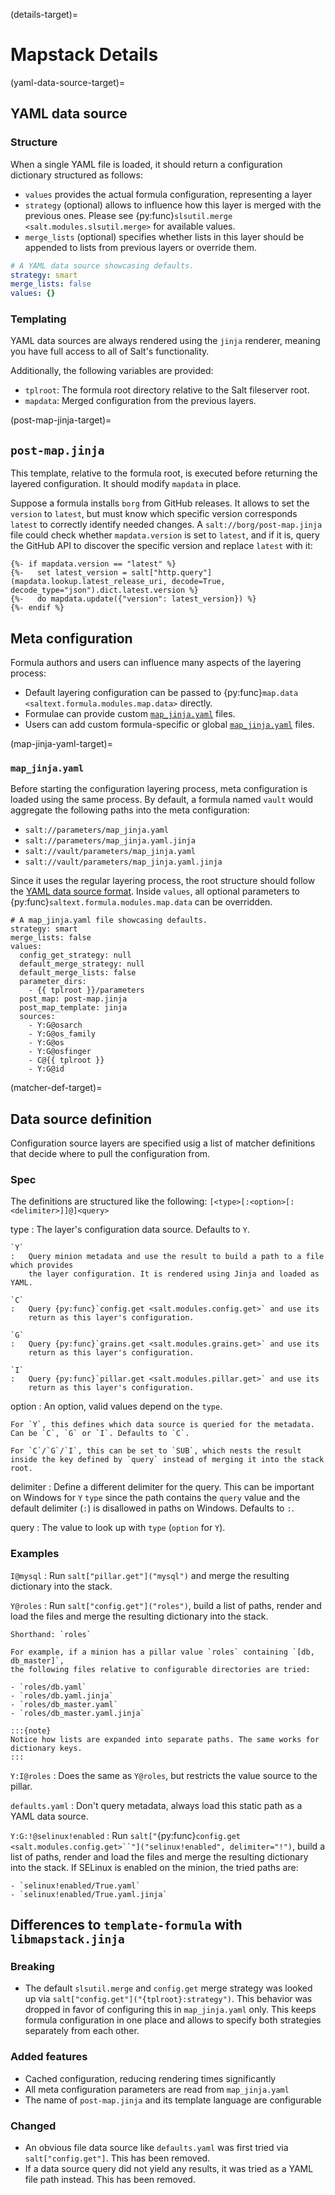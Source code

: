 (details-target)=
# Mapstack Details

(yaml-data-source-target)=
## YAML data source

### Structure
When a single YAML file is loaded, it should return a configuration dictionary structured as follows:

* `values` provides the actual formula configuration, representing a layer
* `strategy` (optional) allows to influence how this layer is merged with the previous ones. Please see {py:func}`slsutil.merge <salt.modules.slsutil.merge>` for available values.
* `merge_lists` (optional) specifies whether lists in this layer should be appended to lists from previous layers or override them.

```yaml
# A YAML data source showcasing defaults.
strategy: smart
merge_lists: false
values: {}
```

### Templating
YAML data sources are always rendered using the `jinja` renderer, meaning you have full access to all of Salt's functionality.

Additionally, the following variables are provided:

* `tplroot`: The formula root directory relative to the Salt fileserver root.
* `mapdata`: Merged configuration from the previous layers.

(post-map-jinja-target)=
## `post-map.jinja`
This template, relative to the formula root, is executed before returning the layered configuration. It should modify `mapdata` in place.

Suppose a formula installs `borg` from GitHub releases. It allows to set the `version` to `latest`, but must know which specific version corresponds `latest` to correctly identify needed changes. A `salt://borg/post-map.jinja` file could check whether `mapdata.version` is set to `latest`, and if it is, query the GitHub API to discover the specific version and replace `latest` with it:

```jinja
{%- if mapdata.version == "latest" %}
{%-   set latest_version = salt["http.query"](mapdata.lookup.latest_release_uri, decode=True, decode_type="json").dict.latest.version %}
{%-   do mapdata.update({"version": latest_version}) %}
{%- endif %}
```

## Meta configuration

Formula authors and users can influence many aspects of the layering process:

* Default layering configuration can be passed to {py:func}`map.data <saltext.formula.modules.map.data>` directly.
* Formulae can provide custom [`map_jinja.yaml`](map-jinja-yaml-target) files.
* Users can add custom formula-specific or global [`map_jinja.yaml`](map-jinja-yaml-target) files.

(map-jinja-yaml-target)=
### `map_jinja.yaml`
Before starting the configuration layering process, meta configuration is loaded using the
same process. By default, a formula named `vault` would aggregate the following paths
into the meta configuration:

* `salt://parameters/map_jinja.yaml`
* `salt://parameters/map_jinja.yaml.jinja`
* `salt://vault/parameters/map_jinja.yaml`
* `salt://vault/parameters/map_jinja.yaml.jinja`

Since it uses the regular layering process, the root structure should follow the [YAML data source format](yaml-data-source-target).
Inside `values`, all optional parameters to {py:func}`saltext.formula.modules.map.data` can be overridden.

```sls
# A map_jinja.yaml file showcasing defaults.
strategy: smart
merge_lists: false
values:
  config_get_strategy: null
  default_merge_strategy: null
  default_merge_lists: false
  parameter_dirs:
    - {{ tplroot }}/parameters
  post_map: post-map.jinja
  post_map_template: jinja
  sources:
    - Y:G@osarch
    - Y:G@os_family
    - Y:G@os
    - Y:G@osfinger
    - C@{{ tplroot }}
    - Y:G@id
```

(matcher-def-target)=
## Data source definition

Configuration source layers are specified usig a list of matcher definitions
that decide where to pull the configuration from.

### Spec

The definitions are structured like the following: `[<type>[:<option>[:<delimiter>]]@]<query>`

type
:   The layer's configuration data source. Defaults to `Y`.

    `Y`
    :   Query minion metadata and use the result to build a path to a file which provides
        the layer configuration. It is rendered using Jinja and loaded as YAML.

    `C`
    :   Query {py:func}`config.get <salt.modules.config.get>` and use its
        return as this layer's configuration.

    `G`
    :   Query {py:func}`grains.get <salt.modules.grains.get>` and use its
        return as this layer's configuration.

    `I`
    :   Query {py:func}`pillar.get <salt.modules.pillar.get>` and use its
        return as this layer's configuration.

option
:   An option, valid values depend on the `type`.

    For `Y`, this defines which data source is queried for the metadata.
    Can be `C`, `G` or `I`. Defaults to `C`.

    For `C`/`G`/`I`, this can be set to `SUB`, which nests the result
    inside the key defined by `query` instead of merging it into the stack root.

delimiter
:   Define a different delimiter for the query. This can be important on Windows
    for `Y` `type` since the path contains the `query` value and the default
    delimiter (`:`) is disallowed in paths on Windows. Defaults to `:`.

query
:   The value to look up with `type` (`option` for `Y`).

### Examples

`I@mysql`
:   Run `salt["pillar.get"]("mysql")` and merge the resulting dictionary into the stack.

`Y@roles`
:   Run `salt["config.get"]("roles")`, build a list of paths, render and load
    the files and merge the resulting dictionary into the stack.

    Shorthand: `roles`

    For example, if a minion has a pillar value `roles` containing `[db, db_master]`,
    the following files relative to configurable directories are tried:

    - `roles/db.yaml`
    - `roles/db.yaml.jinja`
    - `roles/db_master.yaml`
    - `roles/db_master.yaml.jinja`

    :::{note}
    Notice how lists are expanded into separate paths. The same works for dictionary keys.
    :::

`Y:I@roles`
:   Does the same as `Y@roles`, but restricts the value source to the pillar.

`defaults.yaml`
:   Don't query metadata, always load this static path as a YAML data source.

`Y:G:!@selinux!enabled`
:   Run `salt["`{py:func}`config.get <salt.modules.config.get>``"]("selinux!enabled", delimiter="!")`, build a list of paths, render and load
    the files and merge the resulting dictionary into the stack.
    If SELinux is enabled on the minion, the tried paths are:

    - `selinux!enabled/True.yaml`
    - `selinux!enabled/True.yaml.jinja`

## Differences to `template-formula` with `libmapstack.jinja`
### Breaking
* The default `slsutil.merge` and `config.get` merge strategy was looked up via `salt["config.get"]("{tplroot}:strategy")`. This behavior was dropped in favor of configuring this in `map_jinja.yaml` only. This keeps formula configuration in one place and allows to specify both strategies separately from each other.

### Added features
* Cached configuration, reducing rendering times significantly
* All meta configuration parameters are read from `map_jinja.yaml`
* The name of `post-map.jinja` and its template language are configurable

### Changed
* An obvious file data source like `defaults.yaml` was first tried via `salt["config.get"]`. This has been removed.
* If a data source query did not yield any results, it was tried as a YAML file path instead. This has been removed.
